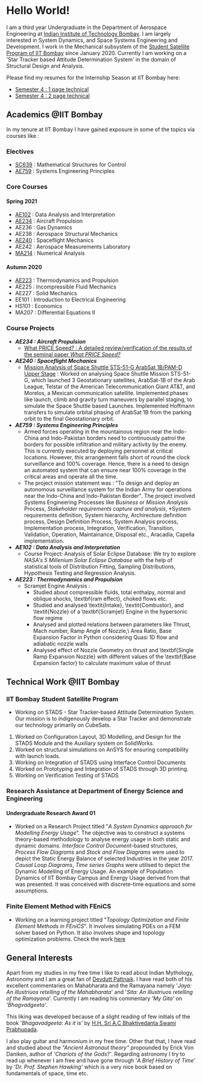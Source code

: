 # Hello World!

I am a third year Undergraduate in the Department of Aerospace Engineering at [Indian Institute of Technology Bombay](https://www.iitb.ac.in/). I am largely interested in System Dynamics, and Space Systems Engineering and Development. I work in the Mechanical subsystem of the [Student Satellite Program of IIT Bombay](http://iitbssp.ml/) since January 2020. Currently I am working on a 'Star Tracker based Attitude Determination System' in the domain of Structural Design and Analysis. 

Please find my resumes for the Internship Season at IIT Bombay here:
- [Semester 4 : 1 page technical](https://github.com/sohamphanseiitb/sohamphanseiitb/blob/main/Resumes/Sem%204/Soham_Phanse_19D170030_1_Page_Tech.pdf)
- [Semester 4 : 2 page technical](https://github.com/sohamphanseiitb/sohamphanseiitb/blob/main/Resumes/Sem%204/Soham_Phanse_19D170030_2_Page_Tech_001.pdf)

## Academics @IIT Bombay
In my tenure at IIT Bombay I have gained exposure in some of the topics via courses like : 

### Electives
  - [SC639](https://github.com/sohamphanseiitb/coursework-iitb/tree/main/SC639) : Mathematical Structures for Control
  - [AE759](https://github.com/sohamphanseiitb/coursework-iitb/tree/main/AE759) : Systems Engineering Principles
    
### Core Courses
#### Spring 2021
- [AE102](https://github.com/sohamphanseiitb/coursework-iitb/tree/main/AE102) : Data Analysis and Interpretation
- [AE234](https://github.com/sohamphanseiitb/coursework-iitb/tree/main/AE234) : Aircraft Propulsion
- AE236 : Gas Dynamics
- AE238 : Aerospace Structural Mechanics
- [AE240](https://github.com/sohamphanseiitb/coursework-iitb/tree/main/AE240%20Spaceflight%20Mechanics) : Spaceflight Mechanics
- AE242 : Aerospace Measurements Laboratory
- [MA214](https://github.com/sohamphanseiitb/coursework-iitb/tree/main/MA214) : Numerical Analysis

#### Autumn 2020
- [AE223](https://github.com/sohamphanseiitb/coursework-iitb/tree/main/AE223) : Thermodynamics and Propulsion
- AE225 : Incompressible Fluid Mechanics
- AE227 : Solid Mechanics
- EE101 : Introduction to Electrical Engineering
- HS101 : Economics
- MA207 : Differential Equations II


### Course Projects
* _**AE234 : Aircraft Propulsion**_
  - [What PRICE Speed? : A detailed review/verification of the results of the seminal paper _What PRICE Speed?_](https://github.com/sohamphanseiitb/coursework-iitb/tree/main/AE234_What_PRICE_Speed%3F)
* **_AE240 : Spaceflight Mechanics_**
  - [Mission Analysis of Space Shuttle STS-51-G ArabSat 1B/PAM-D Upper Stage](https://github.com/sohamphanseiitb/coursework-iitb/blob/main/AE240%20Spaceflight%20Mechanics/AE240%20Project%20Report%2019D170030.pdf) : Worked on analysing Space Shuttle Mission STS-51-G, which launched 3 Geostationary satellites, ArabSat-1B of the Arab League, Telstar of the American Telecommunication Giant AT&T, and Morelos, a Mexican communication satellite. Implemented phases like launch, climb and gravity turn maneuvers by parallel staging, to simulate the Space Shuttle based Launches. Implemented Hoffmann transfers to simulate orbital phasing of ArabSat 1B from the parking orbit to the final Geostationary orbit. 
* _**AE759 : Systems Engineering Principles**_
   - Armed forces operating in the mountainous region near the Indo-China and Indo-Pakistan borders need to continuously patrol the borders for possible infiltration and             military activity by the enemy. This is currently executed by deploying personnel at critical locations. However, this arrangement falls short of round the clock                 surveillance and 100% coverage.  Hence, there is a need to design an automated system that can ensure near 100% coverage in the critical areas and operate all the time.
    - The project mission statement was : "To design and deploy an autonomous surveillance system for the Indian Army for operations near the Indo-China and Indo-Pakistan             Border". The project involved Systems Engineering Processes like *Business* or *Mission Analysis* Process, *Stakeholder requirements capture and analysis*, *System requirements definition, System hierarchy, Archirecture definition process, Design Definition Process, System Analysis process, Implementation process, Integration, Verification, Transition, Validation, Operation, Maintainance, Disposal etc., Aracadia, Capella implementation.
* _**AE102 : Data Analysis and Interpretation**_
  - Course Project: Analysis of Solar Eclipse Database: We try to explore _NASA's 5 Millenium Solar Eclipse Database_ with the help of statistical tools of Distribution Fitting, Sampling Distributions, Hypothesis Testing and Regression Analysis.   
* **_AE223 : Thermodynamics and Propulsion_**
  - Scramjet Engine Analysis : 
    - Studied about compressible fluids, total enthalpy, normal and  oblique shocks, \textbf{ram effect}, choked flows etc.
    - Studied and analysed \textit{Intake}, \textit{Combustor}, and \textit{Nozzle} of a \textbf{Scramjet} Engine in the hypersonic flow regime
    - Analysed and plotted relations between parameters like Thrust, Mach number, Ramp Angle of Nozzle,\\ Area Ratio, Base Expansion Factor in Python considering Quasi 1D flow and adiabatic nozzle walls
    - Analysed effect of Nozzle Geometry on thrust and \textbf{Single Ramp Expansion Nozzle} with different values of the \textbf{Base Expansion factor} to calculate maximum value of thrust

## Technical Work @IIT Bombay
### IIT Bombay Student Satellite Program 
* Working on STADS - Star Tracker-based Attitude Determination System. Our mission is to indigenously develop a Star Tracker and demonstrate our technology primarily on CubeSats.
1. Worked on Configuration Layout, 3D Modelling, and Design for the STADS Module and the Auxiliary system on SolidWorks.
2. Worked on structural simulations on AnSYS for ensuring compatibility with launch loads.
3. Working on Integration of STADS using Interface Control Documents
4. Worked on Prototyping and Integration of STADS through 3D printing.
5. Working on Verification Testing of STADS

### Research Assistance at Department of Energy Science and Engineering
#### Undergraduate Research Award 01 
* Worked on a Research Project titled "*A System Dynamics approach for Modelling Energy Usage*". The objective was to construct a systems theory-based methodology to analyse energy usage in both static and dynamic domains. *Interface Control Document*-based structures, *Process Flow Diagrams* and *Stock and Flow Diagrams* were used to depict the Static Energy Balance of selected Industries in the year 2017. *Causal Loop Diagrams*, *Time series Graphs* were utilised to depict the Dynamic Modelling of Energy Usage. An example of Population Dynamics of IIT Bombay Campus and Energy Usage derived from that was presented. It was conceived with discrete-time equations and some assumptions. 

### Finite Element Method with FEniCS
* Working on a learning project titled "*Topology Optimization and Finite Element Methods in FEniCS*". It involves simulating PDEs on a FEM solver based on Python. It also involves shape and topology optimization problems. Check the work [here](https://github.com/sohamphanseiitb/Topology-Optimization-of-Hierarchial-Structures)

## General Interests
Apart from my studies in my free time I like to read about Indian Mythology, Astronomy and I am a great fan of [Devdutt Pattnaik](https://devdutt.com/). I have read both of his excellent commentaries on Mahabharata and the Ramayana namely '_Jaya: An illustriuos retelling of the Mahabharata_' and '_Sita: An illustriuos retelling of the Ramayana_'. Currently I am reading his commentary _'My Gita'_ on _'Bhagvadgeeta'_. 

This liking was developed because of a slight reading of few initials of the book '_Bhagavadgeeta: As it is'_ by [H.H. Sri A.C Bhaktivedanta Swami Prabhupada](https://en.wikipedia.org/wiki/A._C._Bhaktivedanta_Swami_Prabhupada).

I also play guitar and harmonium in my free time. Other that that, I have read and studied about the _"Ancient Astronaut theory"_ propounded by Erick Von Daniken, author of _'Chariots of the Gods?'_. Regarding astronomy I try to read up whenever I am free and have gone through '_A Brief History of Time'_ by _'Dr. Prof. Stephen Hawking'_ which is a very nice book based on fundamentals of space, time etc. 
<!---
sohamphanseiitb/sohamphanseiitb is a ✨ special ✨ repository because its `README.md` (this file) appears on your GitHub profile.
You can click the Preview link to take a look at your changes.
--->
